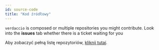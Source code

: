 ```yaml
---
id: source-code
title: "Kod źródłowy"
---
```

`verdaccio` is composed or multiple repositories you might contribute. Look into the **issues** tab whether there is a ticket waiting for you 

Aby zobaczyć pełną listę repozytoriów, [kliknij tutaj](https://github.com/verdaccio/verdaccio/wiki/Repositories).